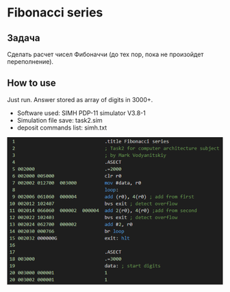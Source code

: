 # Fibonacci series

## Задача

Сделать расчет чисел Фибоначчи (до тех пор, пока не произойдет переполнение).

## How to use

Just run. Answer stored as array of digits in 3000+.

* Software used: SIMH PDP-11 simulator V3.8-1
* Simulation file save: task2.sim
* deposit commands list: simh.txt

![MACRO-11 Listing screenshot](screenshot.png)
